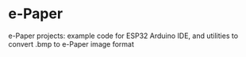 # e-Paper
e-Paper projects: example code for ESP32 Arduino IDE, and utilities to convert .bmp to e-Paper image format 
